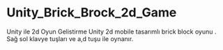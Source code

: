 # Unity_Brick_Brock_2d_Game
Unity ile 2d Oyun Gelistirme
Unity 2d mobile tasarımlı brick block oyunu . Sağ sol klavye tuşları ve a,d tuşu ile oynanır.
